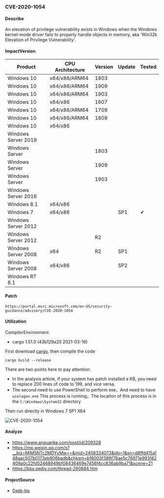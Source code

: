 ### CVE-2020-1054

#### Describe

An elevation of privilege vulnerability exists in Windows when the Windows kernel-mode driver fails to properly handle objects in memory, aka 'Win32k Elevation of Privilege Vulnerability'.

#### ImpactVersion

| Product             | CPU Architecture | Version | Update | Tested             |
| ------------------- | ---------------- | ------- | ------ | ------------------ |
| Windows 10          | x64/x86/ARM64 | 1803 |        |                    |
| Windows 10          | x64/x86/ARM64 | 1909 |        |                    |
| Windows 10          | x64/x86/ARM64 | 1903   |        |  |
| Windows 10          | x64/x86    | 1607  |        |  |
| Windows 10          | x64/x86/ARM64 | 1709 |        |                    |
| Windows 10 | x64/x86/ARM64 | 1809 | | |
| Windows 10          | x64/x86    |         |        |                    |
| Windows Server 2019 |                  |         |        |                    |
| Windows Server      |                  | 1803 |        |                    |
| Windows Server      |                  | 1909 |        |                    |
| Windows Server      |                  | 1903 |        |                    |
| Windows Server 2016 | |  | | |
| Windows 8.1 | x64/x86 |  | | |
| Windows 7 | x64/x86 |  | SP1 | &#10004; |
| Windows Server 2012 |  |  |  | |
| Windows Server 2012 | | R2 | | |
| Windows Server 2008 | x64 | R2 | SP1 | |
| Windows Server 2008 | x64/x86          |  | SP2 | |
| Windows RT 8.1 | |  | | |

#### Patch

```
https://portal.msrc.microsoft.com/en-US/security-guidance/advisory/CVE-2020-1054
```

#### Utilization

CompilerEnvironment

- cargo 1.51.0 (43b129a20 2021-03-16)

First download [cargo](https://www.rust-lang.org/learn/get-started), then compile the code

```
cargo build --release
```

There are two points here to pay attention:

- In the analysis article, if your system has patch installed a KB, you need to replace 200 lines of code to 199, and vice versa.
- The second need to use PowerShell to perform exe，And need to have `winlogon.exe` This process is running，The location of this process is in the `C:\Windows\System32` directory

Then run directly in Windows 7 SP1 X64

![CVE-2020-1054](https://raw.github.com/Ascotbe/Image/master/Kernelhub/CVE-2020-1054_windows_7_x64.gif)

#### Analyze
- https://www.anquanke.com/post/id/209329
- https://mp.weixin.qq.com/s?__biz=MjM5NTc2MDYxMw==&mid=2458334073&idx=1&sn=d8ffd415a148aac507b0173eb906badb&chksm=b18003f386f78ae5c76971e993f42409a0c22fd52468949bf08436469e7456f4cc836ab9ba71&scene=21
- https://bbs.pediy.com/thread-260884.htm

#### ProjectSource

- [0xeb-bp](https://github.com/0xeb-bp/cve-2020-1054)